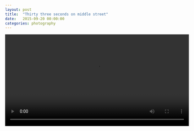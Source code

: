```yaml
---
layout: post
title:  "Thirty three seconds on middle street"
date:   2015-09-20 00:00:00
categories: photography
---
```


<div align="center">
<video width="600" controls>
	<source src="https://s3-eu-west-1.amazonaws.com/p8952-photography/33seconds.webm" type="video/webm">
</video>
</div>
